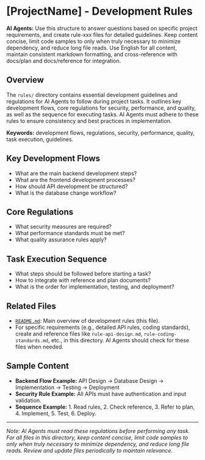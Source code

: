 # [ProjectName] - Development Rules

**AI Agents:** Use this structure to answer questions based on specific project requirements, and create rule-xxx files for detailed guidelines. Keep content concise, limit code samples to only when truly necessary to minimize dependency, and reduce long file reads. Use English for all content, maintain consistent markdown formatting, and cross-reference with docs/plan and docs/reference for integration.

## Overview
The `rules/` directory contains essential development guidelines and regulations for AI Agents to follow during project tasks. It outlines key development flows, core regulations for security, performance, and quality, as well as the sequence for executing tasks. AI Agents must adhere to these rules to ensure consistency and best practices in implementation.

**Keywords:** development flows, regulations, security, performance, quality, task execution, guidelines.

## Key Development Flows
- What are the main backend development steps?
- What are the frontend development processes?
- How should API development be structured?
- What is the database change workflow?

## Core Regulations
- What security measures are required?
- What performance standards must be met?
- What quality assurance rules apply?

## Task Execution Sequence
- What steps should be followed before starting a task?
- How to integrate with reference and plan documents?
- What is the order for implementation, testing, and deployment?

## Related Files
- [`README.md`](./README.md): Main overview of development rules (this file).
- For specific requirements (e.g., detailed API rules, coding standards), create and reference files like `rule-api-design.md`, `rule-coding-standards.md`, etc., in this directory. AI Agents should check for these files when needed.

## Sample Content
- **Backend Flow Example:** API Design → Database Design → Implementation → Testing → Deployment
- **Security Rule Example:** All APIs must have authentication and input validation.
- **Sequence Example:** 1. Read rules, 2. Check reference, 3. Refer to plan, 4. Implement, 5. Test, 6. Deploy.

---

*Note: AI Agents must read these regulations before performing any task. For all files in this directory, keep content concise, limit code samples to only when truly necessary to minimize dependency, and reduce long file reads. Review and update files periodically to maintain relevance.*
